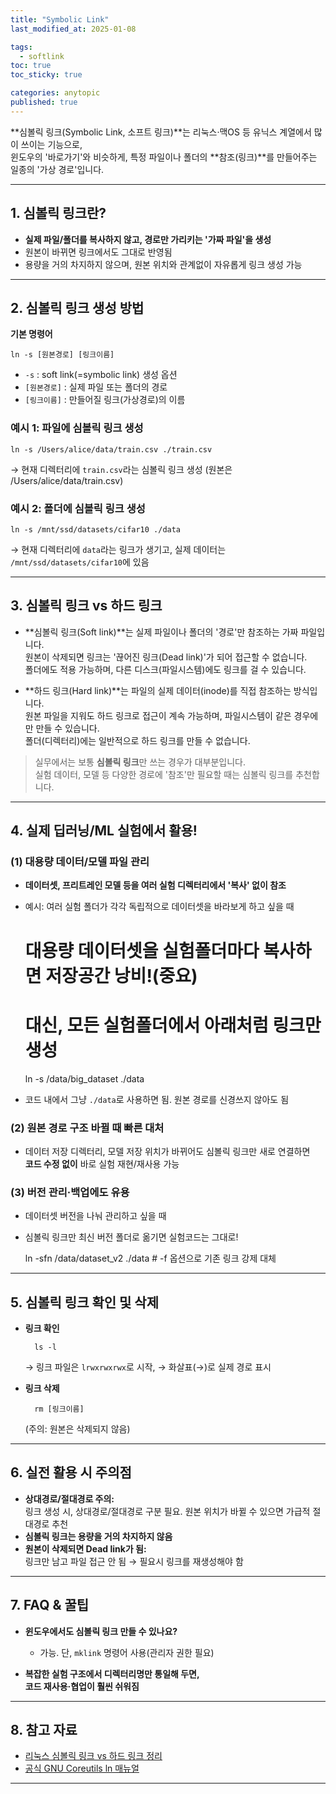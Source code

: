 ```yaml
---
title: "Symbolic Link"
last_modified_at: 2025-01-08

tags:
  - softlink
toc: true
toc_sticky: true

categories: anytopic
published: true
---
```


**심볼릭 링크(Symbolic Link, 소프트 링크)**는 리눅스·맥OS 등 유닉스 계열에서 많이 쓰이는 기능으로,  
윈도우의 '바로가기'와 비슷하게, 특정 파일이나 폴더의 **참조(링크)**를 만들어주는 일종의 '가상 경로'입니다.

---

## 1. 심볼릭 링크란?

- **실제 파일/폴더를 복사하지 않고, 경로만 가리키는 '가짜 파일'을 생성**
- 원본이 바뀌면 링크에서도 그대로 반영됨
- 용량을 거의 차지하지 않으며, 원본 위치와 관계없이 자유롭게 링크 생성 가능

---

## 2. 심볼릭 링크 생성 방법

**기본 명령어**

    ln -s [원본경로] [링크이름]

- `-s` : soft link(=symbolic link) 생성 옵션  
- `[원본경로]` : 실제 파일 또는 폴더의 경로  
- `[링크이름]` : 만들어질 링크(가상경로)의 이름

### 예시 1: 파일에 심볼릭 링크 생성

    ln -s /Users/alice/data/train.csv ./train.csv

→ 현재 디렉터리에 `train.csv`라는 심볼릭 링크 생성 (원본은 /Users/alice/data/train.csv)

### 예시 2: 폴더에 심볼릭 링크 생성

    ln -s /mnt/ssd/datasets/cifar10 ./data

→ 현재 디렉터리에 `data`라는 링크가 생기고, 실제 데이터는 `/mnt/ssd/datasets/cifar10`에 있음

---

## 3. 심볼릭 링크 vs 하드 링크

- **심볼릭 링크(Soft link)**는 실제 파일이나 폴더의 '경로'만 참조하는 가짜 파일입니다.  
  원본이 삭제되면 링크는 '끊어진 링크(Dead link)'가 되어 접근할 수 없습니다.  
  폴더에도 적용 가능하며, 다른 디스크(파일시스템)에도 링크를 걸 수 있습니다.

- **하드 링크(Hard link)**는 파일의 실제 데이터(inode)를 직접 참조하는 방식입니다.  
  원본 파일을 지워도 하드 링크로 접근이 계속 가능하며, 파일시스템이 같은 경우에만 만들 수 있습니다.  
  폴더(디렉터리)에는 일반적으로 하드 링크를 만들 수 없습니다.

> 실무에서는 보통 **심볼릭 링크**만 쓰는 경우가 대부분입니다.  
> 실험 데이터, 모델 등 다양한 경로에 '참조'만 필요할 때는 심볼릭 링크를 추천합니다.

---

## 4. 실제 딥러닝/ML 실험에서 활용!

### (1) 대용량 데이터/모델 파일 관리

- **데이터셋, 프리트레인 모델 등을 여러 실험 디렉터리에서 '복사' 없이 참조**
- 예시: 여러 실험 폴더가 각각 독립적으로 데이터셋을 바라보게 하고 싶을 때

    # 대용량 데이터셋을 실험폴더마다 복사하면 저장공간 낭비!(중요)
    # 대신, 모든 실험폴더에서 아래처럼 링크만 생성
    ln -s /data/big_dataset ./data

- 코드 내에서 그냥 `./data`로 사용하면 됨. 원본 경로를 신경쓰지 않아도 됨

### (2) 원본 경로 구조 바뀔 때 빠른 대처

- 데이터 저장 디렉터리, 모델 저장 위치가 바뀌어도 심볼릭 링크만 새로 연결하면  
  **코드 수정 없이** 바로 실험 재현/재사용 가능

### (3) 버전 관리·백업에도 유용

- 데이터셋 버전을 나눠 관리하고 싶을 때
- 심볼릭 링크만 최신 버전 폴더로 옮기면 실험코드는 그대로!

    ln -sfn /data/dataset_v2 ./data  # -f 옵션으로 기존 링크 강제 대체

---

## 5. 심볼릭 링크 확인 및 삭제

- **링크 확인**

        ls -l

    → 링크 파일은 `lrwxrwxrwx`로 시작, → 화살표(→)로 실제 경로 표시

- **링크 삭제**

        rm [링크이름]

    (주의: 원본은 삭제되지 않음)

---

## 6. 실전 활용 시 주의점

- **상대경로/절대경로 주의:**  
  링크 생성 시, 상대경로/절대경로 구분 필요. 원본 위치가 바뀔 수 있으면 가급적 절대경로 추천
- **심볼릭 링크는 용량을 거의 차지하지 않음**  
- **원본이 삭제되면 Dead link가 됨:**  
  링크만 남고 파일 접근 안 됨 → 필요시 링크를 재생성해야 함

---

## 7. FAQ & 꿀팁

- **윈도우에서도 심볼릭 링크 만들 수 있나요?**  
  - 가능. 단, `mklink` 명령어 사용(관리자 권한 필요)

- **복잡한 실험 구조에서 디렉터리명만 통일해 두면,  
  코드 재사용·협업이 훨씬 쉬워짐**

---

## 8. 참고 자료

- [리눅스 심볼릭 링크 vs 하드 링크 정리](https://tldp.org/LDP/abs/html/ln.html)
- [공식 GNU Coreutils ln 매뉴얼](https://www.gnu.org/software/coreutils/manual/html_node/ln-invocation.html)

---

